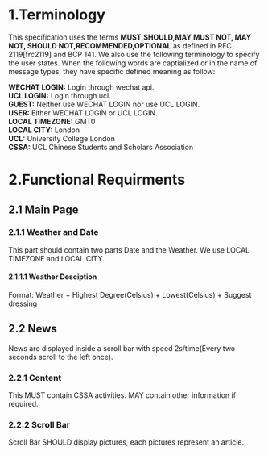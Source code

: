 # 1.Terminology
This specification uses the terms **MUST,SHOULD,MAY,MUST NOT, MAY NOT, SHOULD NOT,RECOMMENDED,OPTIONAL** as defined in RFC 2119[frc2119] and BCP 141. We also use the following terminology to specify the user states. When the following words are captialized or in the name of message types, they have specific defined meaning as follow:

**WECHAT LOGIN:** Login through wechat api.  
**UCL LOGIN:** Login through ucl.  
**GUEST:** Neither use WECHAT LOGIN nor  use UCL LOGIN.  
**USER:** Either WECHAT LOGIN or UCL LOGIN.  
**LOCAL TIMEZONE:** GMT0  
**LOCAL CITY:** London  
**UCL:** University College London  
**CSSA:** UCL Chinese Students and Scholars Association 

# 2.Functional Requirments   
## 2.1 Main Page  
### 2.1.1 Weather and Date  
This part should contain two parts Date and the Weather. We use LOCAL TIMEZONE and LOCAL CITY.
#### 2.1.1.1 Weather Desciption  
Format: Weather + Highest Degree(Celsius) + Lowest(Celsius) + Suggest dressing  

## 2.2 News  
News are displayed inside a scroll bar with speed 2s/time(Every two seconds scroll to the left once).  
### 2.2.1 Content  
This MUST contain CSSA activities. MAY contain other information if required.  
### 2.2.2 Scroll Bar   
Scroll Bar SHOULD display pictures, each pictures represent an article.  



